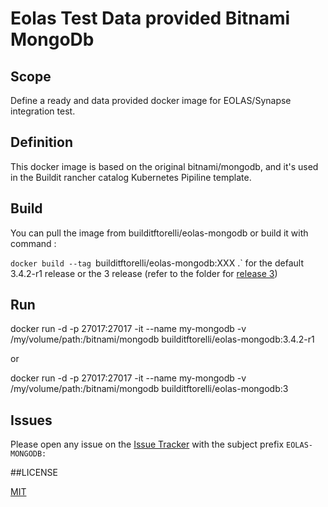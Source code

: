 # Eolas Test Data provided Bitnami MongoDb

## Scope

Define a ready and data provided docker image for EOLAS/Synapse integration test.

## Definition

This docker image is based on the original bitnami/mongodb, and it's used in the Buildit rancher catalog Kubernetes Pipiline template.

## Build

You can pull the image from builditftorelli/eolas-mongodb or build it with command :

`docker build --tag `builditftorelli/eolas-mongodb:XXX .` for the default 3.4.2-r1 release or the 3 release (refer to the folder for [release 3](/3/eolas-bitnami-mongodb/3))

## Run

docker run -d  -p 27017:27017 -it --name my-mongodb -v /my/volume/path:/bitnami/mongodb builditftorelli/eolas-mongodb:3.4.2-r1

or

docker run -d  -p 27017:27017 -it --name my-mongodb -v /my/volume/path:/bitnami/mongodb builditftorelli/eolas-mongodb:3

## Issues

Please open any issue on the [Issue Tracker](https://github.com/fabriziotorelli-wipro/rig-docker-machines/issues) with the subject prefix `EOLAS-MONGODB:`

##LICENSE

[MIT](/LICENSE)
